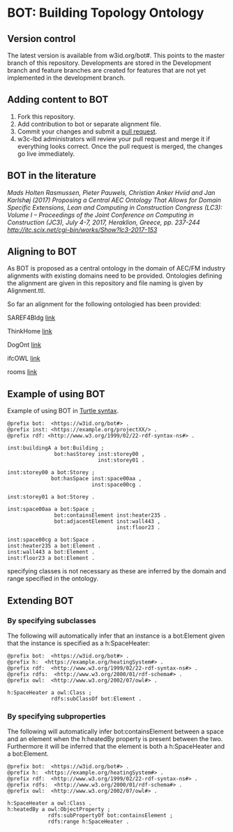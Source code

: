# BOT: Building Topology Ontology

## Version control
The latest version is available from w3id.org/bot#. This points to the master branch of this repository.
Developments are stored in the Development branch and feature branches are created for features that are not yet implemented in the development branch.

## Adding content to BOT
1. Fork this repository. 
2. Add contribution to bot or separate alignment file.
3. Commit your changes and submit a [pull request](https://github.com/perma-id/w3id.org/pulls).
4. w3c-lbd administrators will review your pull request and merge it if everything looks correct. Once the pull request is merged, the changes go live immediately.

## BOT in the literature
*Mads Holten Rasmussen, Pieter Pauwels, Christian Anker Hviid and Jan Karlshøj (2017) Proposing a Central AEC Ontology That Allows for Domain Specific Extensions, Lean and Computing in Construction Congress (LC3): Volume I – Proceedings of the Joint Conference on Computing in Construction (JC3), July 4-7, 2017, Heraklion, Greece, pp. 237-244 http://itc.scix.net/cgi-bin/works/Show?lc3-2017-153*

## Aligning to BOT
As BOT is proposed as a central ontology in the domain of AEC/FM industry alignments with existing domains need to be provided. Ontologies defining the alignment are given in this repository and file naming is given by <ontologname>Alignment.ttl.

So far an alignment for the following ontologied has been provided:

SAREF4Bldg [link](https://w3id.org/def/saref4bldg#)

ThinkHome [link](https://www.auto.tuwien.ac.at/downloads/thinkhome/ontology/BuildingOntology.owl)

DogOnt [link](http://elite.polito.it/ontologies/dogont.owl#)

ifcOWL [link](http://www.buildingsmart-tech.org/ifcOWL/IFC4_ADD2#)

rooms [link](http://vocab.deri.ie/rooms.html)

## Example of using BOT

Example of using BOT in [Turtle syntax](https://www.w3.org/TeamSubmission/turtle/).
```turtle
@prefix bot:  <https://w3id.org/bot#> .
@prefix inst: <https://example.org/projectXX/> .
@prefix rdf: <http://www.w3.org/1999/02/22-rdf-syntax-ns#> .

inst:buildingA a bot:Building ;
               bot:hasStorey inst:storey00 ,
                             inst:storey01 .
							 
inst:storey00 a bot:Storey ;
              bot:hasSpace inst:space00aa ,
                           inst:space00cg .
						   
inst:storey01 a bot:Storey .

inst:space00aa a bot:Space ;
               bot:containsElement inst:heater235 .
               bot:adjacentElement inst:wall443 ,
                                   inst:floor23 .
								   
inst:space00cg a bot:Space .
inst:heater235 a bot:Element .
inst:wall443 a bot:Element .
inst:floor23 a bot:Element .
```
specifying classes is not necessary as these are inferred by the domain and range specified in the ontology.

## Extending BOT
### By specifying subclasses
The following will automatically infer that an instance is a bot:Element given that the instance is specified as a h:SpaceHeater:
```turtle
@prefix bot:  <https://w3id.org/bot#> .
@prefix h:  <https://example.org/heatingSystem#> .
@prefix rdf:  <http://www.w3.org/1999/02/22-rdf-syntax-ns#> .
@prefix rdfs:  <http://www.w3.org/2000/01/rdf-schema#> .
@prefix owl:  <http://www.w3.org/2002/07/owl#> .

h:SpaceHeater a owl:Class ;
              rdfs:subClassOf bot:Element .
```
### By specifying subproperties
The following will automatically infer bot:containsElement between a space and an element when the h:heatedBy property is present between the two. Furthermore it will be inferred that the element is both a h:SpaceHeater and a bot:Element.
```turtle
@prefix bot:  <https://w3id.org/bot#> .
@prefix h:  <https://example.org/heatingSystem#> .
@prefix rdf:  <http://www.w3.org/1999/02/22-rdf-syntax-ns#> .
@prefix rdfs:  <http://www.w3.org/2000/01/rdf-schema#> .
@prefix owl:  <http://www.w3.org/2002/07/owl#> .

h:SpaceHeater a owl:Class .
h:heatedBy a owl:ObjectProperty ;
             rdfs:subPropertyOf bot:containsElement ;
             rdfs:range h:SpaceHeater .
```
